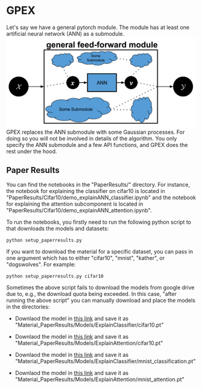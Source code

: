 # GPEX
Let's say we have a general pytorch module. The module has at least one artificial neural network (ANN) as a submodule. 
![Alt Text](tgpframeworkv.png)
GPEX replaces the ANN submodule with some Gaussian processes.
For doing so you will not be involved in details of the algorithm.
You only specify the ANN submodule and a few API functions, and GPEX does the rest under the hood.  

## Paper Results
You can find the notebooks in the "PaperResults/" directory.
For instance, the notebook for explaining the classifier on cifar10 is located in "PaperResults/Cifar10/demo_explainANN_classifier.ipynb" and the notebook
for explaining the attention subcomponent is located in "PaperResults/Cifar10/demo_explainANN_attention.ipynb".

To run the notebooks, you firstly  need to run the following python script to that downloads the models and datasets:

```shell
python setup_paperresults.py
```
If you want to download the material for a specific dataset, you can pass in one argument which has to either "cifar10", "mnist", "kather", or "dogswolves".
For example:
```shell
python setup_paperresults.py cifar10
```

Sometimes the above script fails to download the models from google drive due to, e.g., the download quota being exceeded. 
In this case, "after running the above script" you can manually download and place the models in the directories:


* Downlaod the model in [this link](https://drive.google.com/file/d/1aMJ5KBClnv0sLIAuckMK5I1YIYi2Tc61/view?usp=sharing) and save it as
   "Material_PaperResults/Models/ExplainClassifier/cifar10.pt"

* Downlaod the model in [this link](https://drive.google.com/file/d/1CUNmFgh_trvUvsqnhTYOqQ8geTQ7KSSd/view?usp=sharing) and save it as
   "Material_PaperResults/Models/ExplainAttention/cifar10.pt"
   
* Downlaod the model in [this link](https://drive.google.com/file/d/16Hbtnq-CtBZ91ToPJXrr0oBpMUTSdbo0/view?usp=sharing) and save it as
   "Material_PaperResults/Models/ExplainClassifier/mnist_classification.pt"
   
* Downlaod the model in [this link](https://drive.google.com/file/d/1g_Lod0zaeVv6iQ0uKmpK9bcesqE2yt-M/view?usp=sharing) and save it as
   "Material_PaperResults/Models/ExplainAttention/mnist_attention.pt"
   



 
